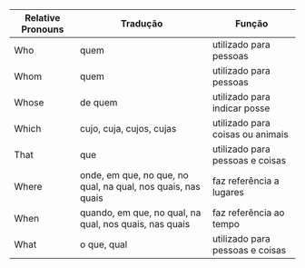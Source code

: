 
| Relative Pronouns | Tradução                                                     | Função                           |
| ----------------- | ------------------------------------------------------------ | -------------------------------- |
| Who               | quem                                                         | utilizado para pessoas           |
| Whom              | quem                                                         | utilizado para pessoas           |
| Whose             | de quem<br>                                                  | utilizado para indicar posse     |
| Which             | cujo, cuja, cujos, cujas                                     | utilizado para coisas ou animais |
| That              | que                                                          | utilizado para pessoas e coisas  |
| Where             | onde, em que, no que, no qual, na qual, nos quais, nas quais | faz referência a lugares         |
| When              | quando, em que, no qual, na qual, nos quais, nas quais       | faz referência ao tempo          |
| What              | o que, qual                                                  | utilizado para pessoas e coisas  |

